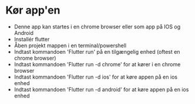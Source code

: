# Kør app'en
- Denne app kan startes i en chrome browser eller som app på IOS og Android
- Installér flutter
- Åben projekt mappen i en terminal/powershell
- Indtast kommandoen 'Flutter run' på en tilgængelig enhed (oftest en chrome browser)
- Indtast kommandoen 'Flutter run -d chrome' for at kører i en chrome browser 
- Indtast kommandoen 'Flutter run -d ios' for at køre appen på en ios enhed
- Indtast kommandoen 'Flutter run -d android' for at køre appen på en ios enhed
